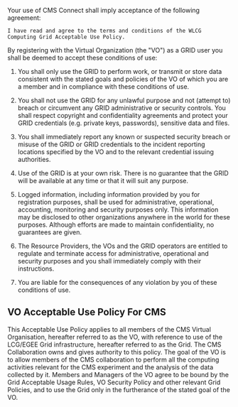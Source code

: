 Your use of CMS Connect shall imply acceptance of the following agreement:

`
I have read and agree to the terms and conditions of the WLCG Computing Grid Acceptable Use Policy.
`

By registering with the Virtual Organization (the "VO") as a GRID user you shall
be deemed to accept these conditions of use:

1) You shall only use the GRID to perform work, or transmit or store data
consistent with the stated goals and policies of the VO of which you are a
member and in compliance with these conditions of use.

2) You shall not use the GRID for any unlawful purpose and not (attempt to)
breach or circumvent any GRID administrative or security controls. You shall
respect copyright and confidentiality agreements and protect your GRID
credentials (e.g. private keys, passwords), sensitive data and files.

3) You shall immediately report any known or suspected security breach or
misuse of the GRID or GRID credentials to the incident reporting locations
specified by the VO and to the relevant credential issuing authorities.

4) Use of the GRID is at your own risk. There is no guarantee that the GRID
will be available at any time or that it will suit any purpose.

5) Logged information, including information provided by you for registration
purposes, shall be used for administrative, operational, accounting, monitoring
and security purposes only. This information may be disclosed to other
organizations anywhere in the world for these purposes. Although efforts are
made to maintain confidentiality, no guarantees are given.

6) The Resource Providers, the VOs and the GRID operators are entitled to
regulate and terminate access for administrative, operational and security
purposes and you shall immediately comply with their instructions.

7) You are liable for the consequences of any violation by you of these
conditions of use.

## VO Acceptable Use Policy For CMS
This Acceptable Use Policy applies to all members of the CMS Virtual
Organisation, hereafter referred to as the VO, with reference to use of the
LCG/EGEE Grid infrastructure, hereafter referred to as the Grid. The CMS
Collaboration owns and gives authority to this policy. The goal of the VO is to
allow members of the CMS collaboration to perform all the computing activities
relevant for the CMS experiment and the analysis of the data collected by it.
Members and Managers of the VO agree to be bound by the Grid Acceptable Usage
Rules, VO Security Policy and other relevant Grid Policies, and to use the Grid
only in the furtherance of the stated goal of the VO.
